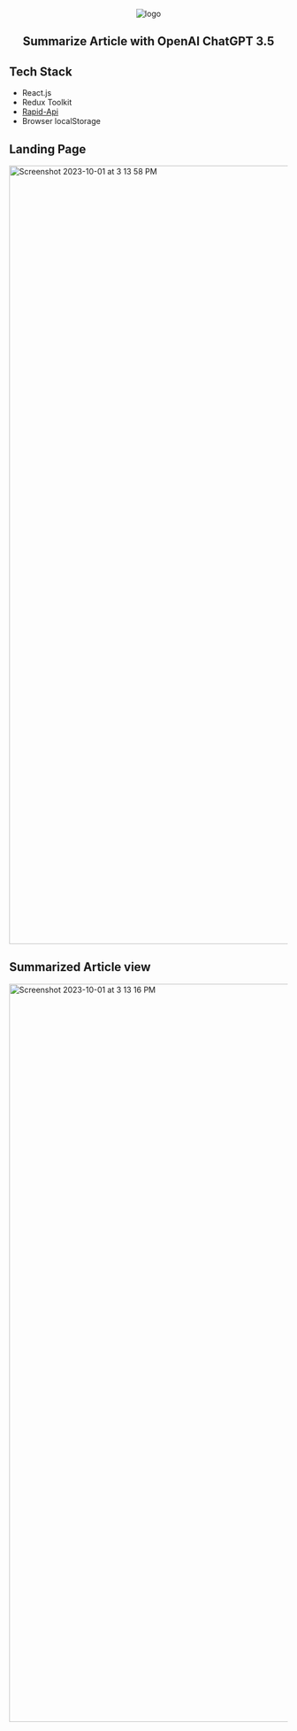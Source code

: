 <p align="center">
  <img align="center" src="https://i.imgur.com/HReTxXJ.png" alt="logo"/>
  <h2 align="center">Summarize Article with
OpenAI ChatGPT 3.5</h2>
</p>


## Tech Stack
- React.js
- Redux Toolkit
- [Rapid-Api](https://rapidapi.com/restyler/api/article-extractor-and-summarizer)
- Browser localStorage



## Landing Page
<img width="1406" alt="Screenshot 2023-10-01 at 3 13 58 PM" src="https://github.com/aakashvani/ai_summarize/assets/95979529/725fd6db-a481-469c-b596-23c4da8fbf13">


## Summarized Article view
<img width="1333" alt="Screenshot 2023-10-01 at 3 13 16 PM" src="https://github.com/aakashvani/ai_summarize/assets/95979529/e8d7567c-a671-495c-9fad-fa8e7ff671ca">





